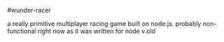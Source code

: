 #wunder-racer

a really primitive multiplayer racing game built on node.js. probably non-functional right now as it was written for node v.old